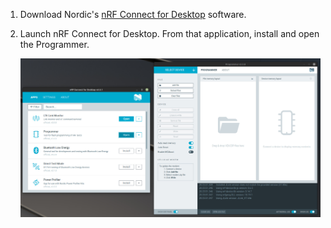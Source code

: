 1. Download Nordic's [nRF Connect for
   Desktop](https://www.nordicsemi.com/Products/Development-tools/nRF-Connect-for-desktop)
   software.

2. Launch nRF Connect for Desktop. From that application, install and open the
   Programmer.

    ![Nordic nRF Connect for Desktop launch the Programmer](../assets/nrf-connect-desktop-programmer-launch.jpg)
